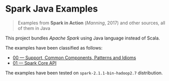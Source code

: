 # Spark Java Examples
> Examples from **Spark in Action** (*Manning*, 2017) and other sources, all of them in Java

This project bundles *Apache Spark* using Java language instead of Scala.

The examples have been classified as follows:
+ [00 &mdash; Support, Common Components, Patterns and Idioms](./00-support/)
+ [01 &mdash; Spark Core API](./01-spark-core/)


The examples have been tested on `spark-2.1.1-bin-hadoop2.7` distribution.